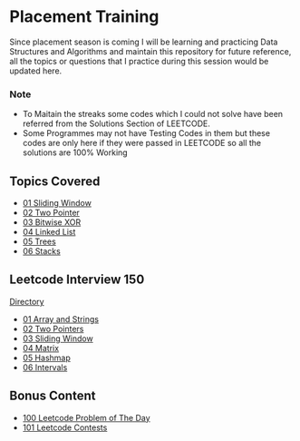 # Placement Training

Since placement season is coming I will be learning and practicing Data Structures and Algorithms and maintain this repository for future reference, all the topics or questions that I practice during this session would be updated here.

### Note
- To Maitain the streaks some codes which I could not solve have been referred from the Solutions Section of LEETCODE.
- Some Programmes may not have Testing Codes in them but these codes are only here if they were passed in LEETCODE so all the solutions are 100% Working

## Topics Covered

- [01 Sliding Window](./01%20Sliding%20Window/)
- [02 Two Pointer](./02%20Two%20Pointer/)
- [03 Bitwise XOR](./03%20Bitwise%20XOR/)
- [04 Linked List](./04%20Linked%20List/)
- [05 Trees](./05%20Trees/)
- [06 Stacks](./06%20Stack%20Data%20Structure/)

## Leetcode Interview 150

[Directory](./102%20Leetcode%20Top%20Interview%20150/)
- [01 Array and Strings](./102%20Leetcode%20Top%20Interview%20150/01%20Array%20and%20Strings/)
- [02 Two Pointers](./102%20Leetcode%20Top%20Interview%20150/02%20Two%20Pointers/)
- [03 Sliding Window](./102%20Leetcode%20Top%20Interview%20150/03%20Sliding%20Window/)
- [04 Matrix](./102%20Leetcode%20Top%20Interview%20150/04%20Matrx/)
- [05 Hashmap](./102%20Leetcode%20Top%20Interview%20150/05%20Hashmap/)
- [06 Intervals](./102%20Leetcode%20Top%20Interview%20150/06%20Intervals/)


## Bonus Content

- [100 Leetcode Problem of The Day](./100%20Leetcode%20POD/)
- [101 Leetcode Contests](./101%20Leetcode%20Contest/)